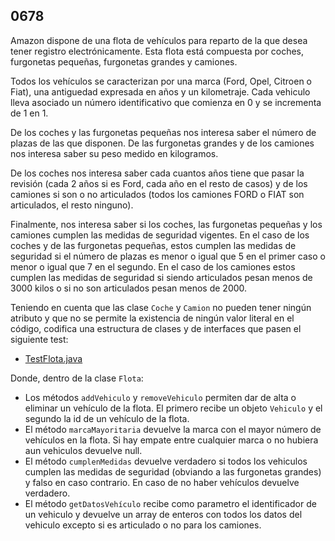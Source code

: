 ## 0678

Amazon dispone de una flota de vehículos para reparto de la que desea tener registro electrónicamente. Esta flota está compuesta por coches, furgonetas pequeñas, furgonetas grandes y camiones.

Todos los vehículos se caracterizan por una marca (Ford, Opel, Citroen o Fiat), una antiguedad expresada en años y un kilometraje. Cada vehiculo lleva asociado un número identificativo que comienza en 0 y se incrementa de 1 en 1.

De los coches y las furgonetas pequeñas nos interesa saber el número de plazas de las que disponen. De las furgonetas grandes y de los camiones nos interesa saber su peso medido en kilogramos.

De los coches nos interesa saber cada cuantos años tiene que pasar la revisión (cada 2 años si es Ford, cada año en el resto de casos) y de los camiones si son o no articulados (todos los camiones FORD o FIAT son articulados, el resto ninguno).

Finalmente, nos interesa saber si los coches, las furgonetas pequeñas y los camiones cumplen las medidas de seguridad vigentes. En el caso de los coches y de las furgonetas pequeñas, estos cumplen las medidas de seguridad si el número de plazas es menor o igual que 5 en el primer caso o menor o igual que 7 en el segundo. En el caso de los camiones estos cumplen las medidas de seguridad si siendo articulados pesan menos de 3000 kilos o si no son articulados pesan menos de 2000.

Teniendo en cuenta que las clase `Coche` y `Camion` no pueden tener ningún atributo y que no se permite la existencia de ningún valor literal en el código, codifica una estructura de clases y de interfaces que pasen el siguiente test:

* [TestFlota.java](TestFlota.java)

Donde, dentro de la clase `Flota`:

* Los métodos `addVehiculo` y `removeVehiculo` permiten dar de alta o eliminar un vehículo de la flota. El primero recibe un objeto `Vehiculo` y el segundo la id de un vehículo de la flota.
* El método `marcaMayoritaria` devuelve la marca con el mayor número de vehículos en la flota. Si hay empate entre cualquier marca o no hubiera aun vehiculos devuelve null.
* El método `cumplenMedidas` devuelve verdadero si todos los vehiculos cumplen las medidas de seguridad (obviando a las furgonetas grandes) y falso en caso contrario. En caso de no haber vehículos devuelve verdadero.
* El método `getDatosVehículo` recibe como parametro el identificador de un vehiculo y devuelve un array de enteros con todos los datos del vehiculo excepto si es articulado o no para los camiones.
